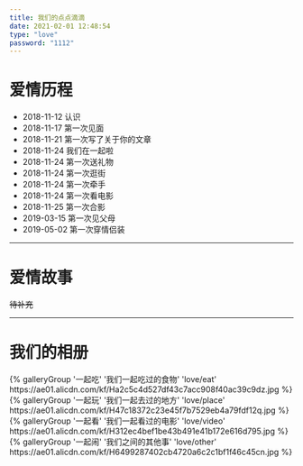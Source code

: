 ```yaml
---
title: 我们的点点滴滴
date: 2021-02-01 12:48:54
type: "love"
password: "1112"
---
```


# 爱情历程

+ 2018-11-12   认识
+ 2018-11-17   第一次见面
+ 2018-11-21   第一次写了关于你的文章
+ 2018-11-24   我们在一起啦
+ 2018-11-24   第一次送礼物
+ 2018-11-24   第一次逛街
+ 2018-11-24   第一次牵手
+ 2018-11-24   第一次看电影
+ 2018-11-25   第一次合影
+ 2019-03-15   第一次见父母
+ 2019-05-02   第一次穿情侣装
***
# 爱情故事

~~待补充~~

***

# 我们的相册

<div class="gallery-group-main">
{% galleryGroup '一起吃' '我们一起吃过的食物' 'love/eat' https://ae01.alicdn.com/kf/Ha2c5c4d527df43c7acc908f40ac39c9dz.jpg %}
{% galleryGroup '一起玩' '我们一起去过的地方' 'love/place' https://ae01.alicdn.com/kf/H47c18372c23e45f7b7529eb4a79fdf12q.jpg  %}
{% galleryGroup '一起看' '我们一起看过的电影' 'love/video' https://ae01.alicdn.com/kf/H312ec4bef1be43b491e41b172e616d795.jpg %}
{% galleryGroup '一起闹' '我们之间的其他事' 'love/other' https://ae01.alicdn.com/kf/H6499287402cb4720a6c2c1bf1f46c45cn.jpg %}
</div>


